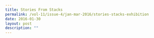 ```yaml
---
title: Stories From Stacks
permalink: /vol-11/issue-4/jan-mar-2016/stories-stacks-exhibition
date: 2016-01-30
layout: post
description: ""
---
```

